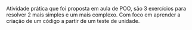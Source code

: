 Atividade prática que foi proposta em aula de POO, são 3 exercícios para resolver 2 mais simples e um mais complexo. Com foco em aprender a criação de um código a partir de um teste de unidade.
